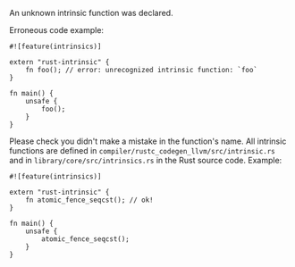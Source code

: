 An unknown intrinsic function was declared.

Erroneous code example:

```compile_fail,E0093
#![feature(intrinsics)]

extern "rust-intrinsic" {
    fn foo(); // error: unrecognized intrinsic function: `foo`
}

fn main() {
    unsafe {
        foo();
    }
}
```

Please check you didn't make a mistake in the function's name. All intrinsic
functions are defined in `compiler/rustc_codegen_llvm/src/intrinsic.rs` and in
`library/core/src/intrinsics.rs` in the Rust source code. Example:

```
#![feature(intrinsics)]

extern "rust-intrinsic" {
    fn atomic_fence_seqcst(); // ok!
}

fn main() {
    unsafe {
        atomic_fence_seqcst();
    }
}
```
